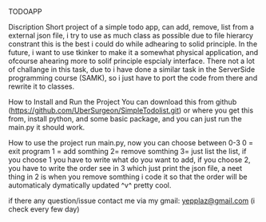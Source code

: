 TODOAPP

Discription
Short project of a simple todo app, can add, remove, list from a external json file, i try to use as much class as possible due to file hierarcy constrant this is the best i could do while adhearing to solid principle. In the future, i want to use tkinker to make it a somewhat physical application, and ofcourse ahearing more to solif principle espcialy interface. There not a lot of challange in this task, due to i have done a similar task in the ServerSide programming course (SAMK), so i just have to port the code from there and rewrite it to classes.

How to Install and Run the Project
You can download this from github (https://github.com/UberSurgeon/SimpleTodolist.git) or where you get this from, install python, and some basic package, and you can just run the main.py it should work.

How to use the project
run main.py, now you can choose between 0-3 0 = exit program 1 = add somthing 2= remove somthing 3= just list the list, if you choose 1 you have to write what do you want to add, if you choose 2, you have to write the order see in 3 which just print the json file, a neet thing in 2 is when you remove somthing i code it so that the order will be automaticaly dymatically updated ^v^ pretty cool.

if there any question/issue contact me via my gmail: yepplaz@gmail.com
(i check every few day)